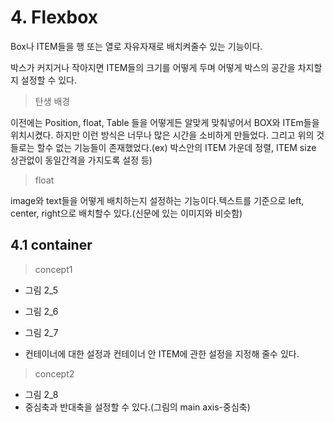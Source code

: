 # 4. Flexbox
Box나 ITEM들을 행 또는 열로 자유자재로 배치켜줄수 있는 기능이다.

박스가 커지거나 작아지면 ITEM들의 크기를 어떻게 두며 어떻게 박스의 공간을 차지할지 설정할 수 있다.

> 탄생 배경

이전에는 Position, float, Table 들을 어떻게든 알맞게 맞춰넣어서 BOX와 ITEm들을 위치시켰다. 하지만 이런 방식은 너무나 많은 시간을 소비하게 만들었다.
그리고 위의 것들로는 할수 없는 기능들이 존재했었다.(ex) 박스안의 ITEM 가운데 정렬, ITEM size 상관없이 동일간격을 가지도록 설정 등)

> float

image와 text들을 어떻게 배치하는지 설정하는 기능이다.텍스트를 기준으로 left, center, right으로 배치할수 있다.(신문에 있는 이미지와 비슷함)

## 4.1 container
> concept1

+ 그림 2_5
+ 그림 2_6
+ 그림 2_7
 
+ 컨테이너에 대한 설정과 컨테이너 안 ITEM에 관한 설정을 지정해 줄수 있다.

> concept2

+ 그림 2_8
+ 중심축과 반대축을 설정할 수 있다.(그림의 main axis-중심축)
